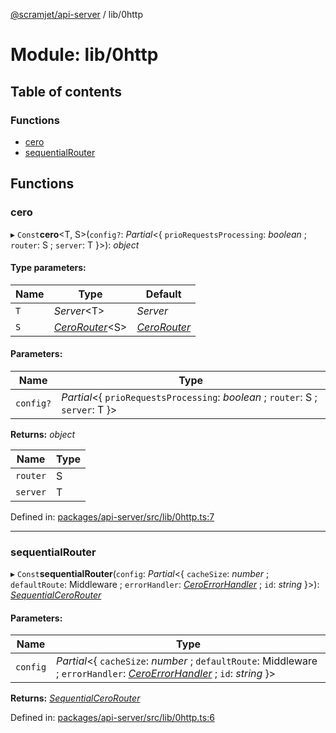 [@scramjet/api-server](../README.md) / lib/0http

# Module: lib/0http

## Table of contents

### Functions

- [cero](lib_0http.md#cero)
- [sequentialRouter](lib_0http.md#sequentialrouter)

## Functions

### cero

▸ `Const`**cero**<T, S\>(`config?`: *Partial*<{ `prioRequestsProcessing`: *boolean* ; `router`: S ; `server`: T  }\>): *object*

#### Type parameters:

Name | Type | Default |
------ | ------ | ------ |
`T` | *Server*<T\> | *Server* |
`S` | [*CeroRouter*](../interfaces/lib_definitions.cerorouter.md)<S\> | [*CeroRouter*](../interfaces/lib_definitions.cerorouter.md) |

#### Parameters:

Name | Type |
------ | ------ |
`config?` | *Partial*<{ `prioRequestsProcessing`: *boolean* ; `router`: S ; `server`: T  }\> |

**Returns:** *object*

Name | Type |
------ | ------ |
`router` | S |
`server` | T |

Defined in: [packages/api-server/src/lib/0http.ts:7](https://github.com/scramjet-cloud-platform/scramjet-csi-dev/blob/966a05e/packages/api-server/src/lib/0http.ts#L7)

___

### sequentialRouter

▸ `Const`**sequentialRouter**(`config`: *Partial*<{ `cacheSize`: *number* ; `defaultRoute`: Middleware ; `errorHandler`: [*CeroErrorHandler*](lib_definitions.md#ceroerrorhandler) ; `id`: *string*  }\>): [*SequentialCeroRouter*](../interfaces/lib_definitions.sequentialcerorouter.md)

#### Parameters:

Name | Type |
------ | ------ |
`config` | *Partial*<{ `cacheSize`: *number* ; `defaultRoute`: Middleware ; `errorHandler`: [*CeroErrorHandler*](lib_definitions.md#ceroerrorhandler) ; `id`: *string*  }\> |

**Returns:** [*SequentialCeroRouter*](../interfaces/lib_definitions.sequentialcerorouter.md)

Defined in: [packages/api-server/src/lib/0http.ts:6](https://github.com/scramjet-cloud-platform/scramjet-csi-dev/blob/966a05e/packages/api-server/src/lib/0http.ts#L6)
